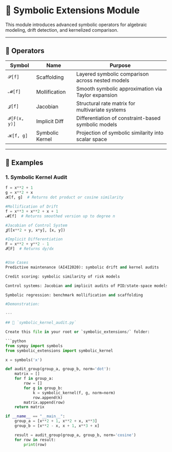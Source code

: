 # 🔣 Symbolic Extensions Module

This module introduces advanced symbolic operators for algebraic modeling, drift detection, and kernelized comparison.

---

## 🧠 Operators

| Symbol | Name                  | Purpose                                                  |
|--------|-----------------------|----------------------------------------------------------|
| `𝓢[f]` | Scaffolding           | Layered symbolic comparison across nested models         |
| `𝓜[f]` | Mollification         | Smooth symbolic approximation via Taylor expansion       |
| `𝓙[f]` | Jacobian              | Structural rate matrix for multivariate systems          |
| `𝓘[F(x, y)]` | Implicit Diff | Differentiation of constraint-based symbolic models      |
| `𝓚[f, g]` | Symbolic Kernel    | Projection of symbolic similarity into scalar space      |

---

## 🧪 Examples

### 1. Symbolic Kernel Audit

```python
f = x**2 + 1
g = x**2 + x
𝓚[f, g]  # Returns dot product or cosine similarity

#Mollification of Drift
f = x**3 + x**2 + x + 1
𝓜[f]  # Returns smoothed version up to degree n

#Jacobian of Control System
𝓙([x**2 + y, x*y], [x, y])

#Implicit Differentiation
F = x**2 + y**2 - 1
𝓘[F]  # Returns dy/dx


#Use Cases
Predictive maintenance (AI4I2020): symbolic drift and kernel audits

Credit scoring: symbolic similarity of risk models

Control systems: Jacobian and implicit audits of PID/state-space models

Symbolic regression: benchmark mollification and scaffolding

#Demonstration:

---

## 🧠 `symbolic_kernel_audit.py`

Create this file in your root or `symbolic_extensions/` folder:

```python
from sympy import symbols
from symbolic_extensions import symbolic_kernel

x = symbols('x')

def audit_group(group_a, group_b, norm='dot'):
    matrix = []
    for f in group_a:
        row = []
        for g in group_b:
            k = symbolic_kernel(f, g, norm=norm)
            row.append(k)
        matrix.append(row)
    return matrix

if __name__ == "__main__":
    group_a = [x**2 + 1, x**2 + x, x**3]
    group_b = [x**2 - x, x + 1, x**3 + x]

    result = audit_group(group_a, group_b, norm='cosine')
    for row in result:
        print(row)

